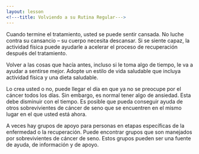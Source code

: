 ```yaml
---
layout: lesson
<!---title: Volviendo a su Rutina Regular--->
---
```


Cuando termine el tratamiento, usted se puede sentir cansada. No luche contra su cansancio – su cuerpo necesita descansar. Si se siente capaz, la actividad física puede ayudarle a acelerar el proceso de recuperación después del tratamiento.

Volver a las cosas que hacía antes, incluso si le toma algo de tiempo, le va a ayudar a sentirse mejor. Adopte un estilo de vida saludable que incluya actividad física y una dieta saludable.

Lo crea usted o no, puede llegar el día en que ya no se preocupe por el cáncer todos los días. Sin embargo, es normal tener algo de ansiedad. Esta debe disminuir con el tiempo. Es posible que pueda conseguir ayuda de otros sobrevivientes de cáncer de seno que se encuentren en el mismo lugar en el que usted está ahora.

A veces hay grupos de apoyo para personas en etapas específicas de la enfermedad o la recuperación. Puede encontrar grupos que son manejados por sobrevivientes de cáncer de seno. Estos grupos pueden ser una fuente de ayuda, de información y de apoyo.

